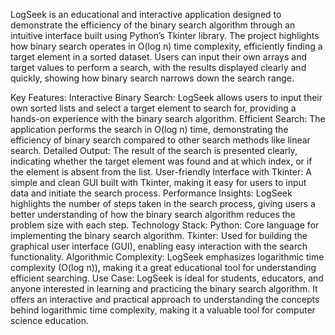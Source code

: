 LogSeek is an educational and interactive application designed to demonstrate the efficiency of the binary search algorithm through an intuitive interface built using Python’s Tkinter library. The project highlights how binary search operates in O(log n) time complexity, efficiently finding a target element in a sorted dataset. Users can input their own arrays and target values to perform a search, with the results displayed clearly and quickly, showing how binary search narrows down the search range.

Key Features:
Interactive Binary Search: LogSeek allows users to input their own sorted lists and select a target element to search for, providing a hands-on experience with the binary search algorithm.
Efficient Search: The application performs the search in O(log n) time, demonstrating the efficiency of binary search compared to other search methods like linear search.
Detailed Output: The result of the search is presented clearly, indicating whether the target element was found and at which index, or if the element is absent from the list.
User-friendly Interface with Tkinter: A simple and clean GUI built with Tkinter, making it easy for users to input data and initiate the search process.
Performance Insights: LogSeek highlights the number of steps taken in the search process, giving users a better understanding of how the binary search algorithm reduces the problem size with each step.
Technology Stack:
Python: Core language for implementing the binary search algorithm.
Tkinter: Used for building the graphical user interface (GUI), enabling easy interaction with the search functionality.
Algorithmic Complexity: LogSeek emphasizes logarithmic time complexity (O(log n)), making it a great educational tool for understanding efficient searching.
Use Case:
LogSeek is ideal for students, educators, and anyone interested in learning and practicing the binary search algorithm. It offers an interactive and practical approach to understanding the concepts behind logarithmic time complexity, making it a valuable tool for computer science education.
